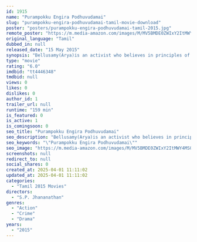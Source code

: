 ```yaml
---
id: 1915
name: "Purampokku Engira Podhuvudamai"
slug: "purampokku-engira-podhuvudamai-tamil-movie-download"
poster: "posters/purampokku-engira-podhuvudamai-tamil-2015.jpg"
remote_poster: "https://m.media-amazon.com/images/M/MV5BMDE0ZWIxY2ItMWY4MS00MWU3LTlkZjMtMWE1ZDY1OTQyNGM4XkEyXkFqcGdeQXVyMTEzNzg0Mjkx._V1_SX300.jpg"
original_language: "Tamil"
dubbed_in: null
released_date: "15 May 2015"
synopsis: "Bellusamy(Arya)is an activist who believes in principles of communism. What happens when you pull out all the stops to bring about a positive change in our society? You get framed and fall prey to the wrong side of justice."
type: "movie"
rating: "6.0"
imdbid: "tt4446348"
tmdbid: null
views: 0
likes: 0
dislikes: 0
author_id: 1
trailer_url: null
runtime: "159 min"
is_featured: 0
is_active: 1
is_comingsoon: 0
seo_title: "Purampokku Engira Podhuvudamai"
seo_description: "Bellusamy(Arya)is an activist who believes in principles of communism. What happens when you pull out all the stops to bring about a positive change in our society? You get framed and fall prey to the wrong side of justice."
seo_keywords: "\"Purampokku Engira Podhuvudamai\""
seo_image: "https://m.media-amazon.com/images/M/MV5BMDE0ZWIxY2ItMWY4MS00MWU3LTlkZjMtMWE1ZDY1OTQyNGM4XkEyXkFqcGdeQXVyMTEzNzg0Mjkx._V1_SX300.jpg"
screenshots: null
redirect_to: null
social_shares: 0
created_at: 2025-04-01 11:11:02
updated_at: 2025-04-01 11:11:02
categories:
  - "Tamil 2015 Movies"
directors:
  - "S.P. Jhananathan"
genres:
  - "Action"
  - "Crime"
  - "Drama"
years:
  - "2015"
---
```


